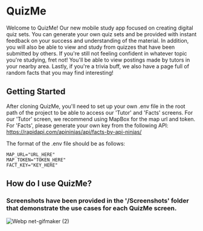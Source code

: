 # QuizMe

Welcome to QuizMe! Our new mobile study app focused on creating digital quiz sets. You can generate your own quiz sets and be provided with instant feedback on your success and understanding of the material. In addition, you will also be able to view and study from quizzes that have been submitted by others. If you're still not feeling confident in whatever topic you're studying, fret not! You'll be able to view postings made by tutors in your nearby area. Lastly, if you're a trivia buff, we also have a page full of random facts that you may find interesting!

## Getting Started

After cloning QuizMe, you'll need to set up your own .env file in the root path of the project to be able to access our 'Tutor' and 'Facts' screens. For our 'Tutor' screen, we recommend using MapBox for the map url and token. For 'Facts', please generate your own key from the following API: https://rapidapi.com/apininjas/api/facts-by-api-ninjas/  

The format of the .env file should be as follows:
```
MAP_URL="URL_HERE"
MAP_TOKEN="TOKEN_HERE"
FACT_KEY="KEY_HERE"
```

## How do I use QuizMe?

### Screenshots have been provided in the '/Screenshots' folder that demonstrate the use cases for each QuizMe screen.

![Webp net-gifmaker (2)](https://user-images.githubusercontent.com/78048789/163850186-6cf932dc-21ad-4688-a044-0399cfd83196.gif)
